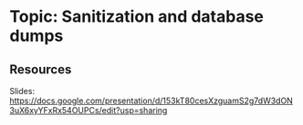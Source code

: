 # Topic: Sanitization and database dumps

## Resources

Slides: https://docs.google.com/presentation/d/153kT80cesXzguamS2g7dW3dON3uX6xyYFxRx54OUPCs/edit?usp=sharing
